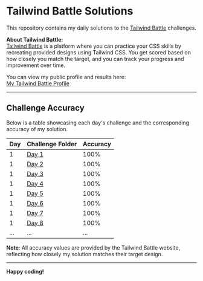 # Tailwind Battle Solutions

This repository contains my daily solutions to the [Tailwind Battle](https://www.tailwindbattle.com/) challenges.

**About Tailwind Battle:**  
[Tailwind Battle](https://www.tailwindbattle.com/) is a platform where you can practice your CSS skills by recreating provided designs using Tailwind CSS. You get scored based on how closely you match the target, and you can track your progress and improvement over time.

You can view my public profile and results here:  
[My Tailwind Battle Profile](https://www.tailwindbattle.com/player/8d702ac9-7e3b-48dc-8607-42081a120e51)

---

## Challenge Accuracy

Below is a table showcasing each day's challenge and the corresponding accuracy of my solution.

| Day | Challenge Folder | Accuracy |
| --- | ---------------- | -------- |
| 1   | [Day 1](./01-04-2024/index.html) | 100% |
| 1   | [Day 2](./02-04-2024/index.html) | 100% |
| 1   | [Day 3](./03-04-2024/index.html) | 100% |
| 1   | [Day 4](./04-04-2024/index.html) | 100% |
| 1   | [Day 5](./05-04-2024/index.html) | 100% |
| 1   | [Day 6](./06-04-2024/index.html) | 100% |
| 1   | [Day 7](./07-04-2024/index.html) | 100% |
| 1   | [Day 8](./08-04-2024/index.html) | 100% |
| ... | ...              | ...      |

**Note**: All accuracy values are provided by the Tailwind Battle website, reflecting how closely my solution matches their target design.

---

**Happy coding!**
